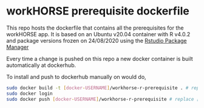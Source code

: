 # workHORSE prerequisite dockerfile

This repo hosts the dockerfile that contains all the prerequisites for the workHORSE app. It is based on an Ubuntu v20.04 container with R v4.0.2 and package versions frozen on 24/08/2020 using the [Rstudio Package Manager](https://packagemanager.rstudio.com/client/#/repos/1/overview)

Every time a change is pushed on this repo a new docker container is built automatically at dockerhub. 

To install and push to dockerhub manually on would do,
```bash
sudo docker build -t [docker-USERNAME]/workhorse-r-prerequisite . # replace [docker-USERNAME] with your docker usename
sudo docker login
sudo docker push [docker-USERNAME]/workhorse-r-prerequisite # replace [docker-USERNAME] with your docker usename
```
